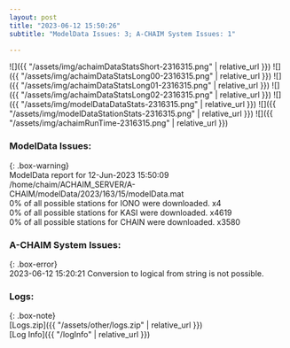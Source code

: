 ```yaml
---
layout: post
title: "2023-06-12 15:50:26"
subtitle: "ModelData Issues: 3; A-CHAIM System Issues: 1"

---
```


![]({{ "/assets/img/achaimDataStatsShort-2316315.png" | relative_url }})
![]({{ "/assets/img/achaimDataStatsLong00-2316315.png" | relative_url }})
![]({{ "/assets/img/achaimDataStatsLong01-2316315.png" | relative_url }})
![]({{ "/assets/img/achaimDataStatsLong02-2316315.png" | relative_url }})
![]({{ "/assets/img/modelDataDataStats-2316315.png" | relative_url }})
![]({{ "/assets/img/modelDataStationStats-2316315.png" | relative_url }})
![]({{ "/assets/img/achaimRunTime-2316315.png" | relative_url }})


### ModelData Issues:  
  
{: .box-warning}  
 ModelData report for 12-Jun-2023 15:50:09   
 /home/chaim/ACHAIM_SERVER/A-CHAIM/modelData/2023/163/15/modelData.mat   
 0% of all possible stations for IONO were downloaded. x4   
 0% of all possible stations for KASI were downloaded. x4619   
 0% of all possible stations for CHAIN were downloaded. x3580   
  
### A-CHAIM System Issues:  
  
{: .box-error}  
2023-06-12 15:20:21 Conversion to logical from string is not possible.  

### Logs:  
  
{: .box-note}  
[Logs.zip]({{ "/assets/other/logs.zip" | relative_url }})  
[Log Info]({{ "/logInfo" | relative_url }})  
